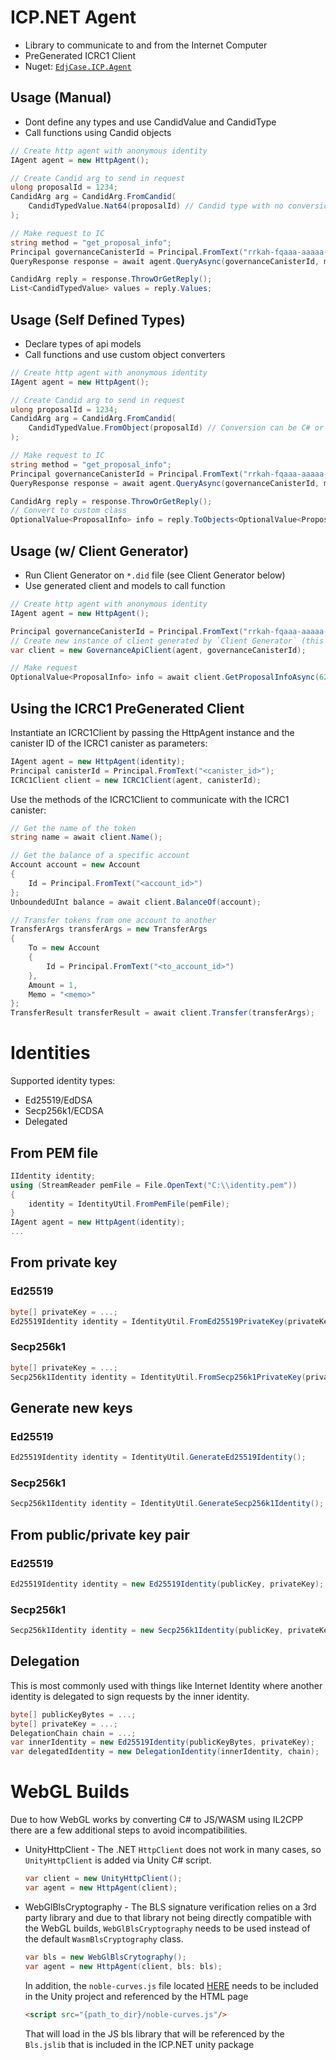 # ICP.NET Agent

- Library to communicate to and from the Internet Computer
- PreGenerated ICRC1 Client
- Nuget: [`EdjCase.ICP.Agent`](https://www.nuget.org/packages/EdjCase.ICP.Agent)

## Usage (Manual)

- Dont define any types and use CandidValue and CandidType
- Call functions using Candid objects

```cs
// Create http agent with anonymous identity
IAgent agent = new HttpAgent();

// Create Candid arg to send in request
ulong proposalId = 1234;
CandidArg arg = CandidArg.FromCandid(
	CandidTypedValue.Nat64(proposalId) // Candid type with no conversion
);

// Make request to IC
string method = "get_proposal_info";
Principal governanceCanisterId = Principal.FromText("rrkah-fqaaa-aaaaa-aaaaq-cai");
QueryResponse response = await agent.QueryAsync(governanceCanisterId, method, arg);

CandidArg reply = response.ThrowOrGetReply();
List<CandidTypedValue> values = reply.Values;
```

## Usage (Self Defined Types)

- Declare types of api models
- Call functions and use custom object converters

```cs
// Create http agent with anonymous identity
IAgent agent = new HttpAgent();

// Create Candid arg to send in request
ulong proposalId = 1234;
CandidArg arg = CandidArg.FromCandid(
    CandidTypedValue.FromObject(proposalId) // Conversion can be C# or custom types
);

// Make request to IC
string method = "get_proposal_info";
Principal governanceCanisterId = Principal.FromText("rrkah-fqaaa-aaaaa-aaaaq-cai");
QueryResponse response = await agent.QueryAsync(governanceCanisterId, method, arg);

CandidArg reply = response.ThrowOrGetReply();
// Convert to custom class
OptionalValue<ProposalInfo> info = reply.ToObjects<OptionalValue<ProposalInfo>>(); // Conversion to custom or C# types
```

## Usage (w/ Client Generator)

- Run Client Generator on `*.did` file (see Client Generator below)
- Use generated client and models to call function

```cs
// Create http agent with anonymous identity
IAgent agent = new HttpAgent();

Principal governanceCanisterId = Principal.FromText("rrkah-fqaaa-aaaaa-aaaaq-cai");
// Create new instance of client generated by `Client Generator` (this is using Governance.did for the NNS)
var client = new GovernanceApiClient(agent, governanceCanisterId);

// Make request
OptionalValue<ProposalInfo> info = await client.GetProposalInfoAsync(62143);
```

## Using the ICRC1 PreGenerated Client

Instantiate an ICRC1Client by passing the HttpAgent instance and the canister ID of the ICRC1 canister as parameters:

```cs
IAgent agent = new HttpAgent(identity);
Principal canisterId = Principal.FromText("<canister_id>");
ICRC1Client client = new ICRC1Client(agent, canisterId);
```

Use the methods of the ICRC1Client to communicate with the ICRC1 canister:

```cs
// Get the name of the token
string name = await client.Name();

// Get the balance of a specific account
Account account = new Account
{
    Id = Principal.FromText("<account_id>")
};
UnboundedUInt balance = await client.BalanceOf(account);

// Transfer tokens from one account to another
TransferArgs transferArgs = new TransferArgs
{
    To = new Account
    {
        Id = Principal.FromText("<to_account_id>")
    },
    Amount = 1,
    Memo = "<memo>"
};
TransferResult transferResult = await client.Transfer(transferArgs);
```

# Identities
Supported identity types:
- Ed25519/EdDSA
- Secp256k1/ECDSA
- Delegated

## From PEM file
```cs
IIdentity identity;
using (StreamReader pemFile = File.OpenText("C:\\identity.pem"))
{
	identity = IdentityUtil.FromPemFile(pemFile);
}
IAgent agent = new HttpAgent(identity);
...
```

## From private key
### Ed25519
```cs
byte[] privateKey = ...;
Ed25519Identity identity = IdentityUtil.FromEd25519PrivateKey(privateKey);
```
### Secp256k1
```cs
byte[] privateKey = ...;
Secp256k1Identity identity = IdentityUtil.FromSecp256k1PrivateKey(privateKey);
```

## Generate new keys

### Ed25519
```cs
Ed25519Identity identity = IdentityUtil.GenerateEd25519Identity();
```
### Secp256k1
```cs
Secp256k1Identity identity = IdentityUtil.GenerateSecp256k1Identity();
```

## From public/private key pair
### Ed25519
```cs
Ed25519Identity identity = new Ed25519Identity(publicKey, privateKey);
```
### Secp256k1
```cs
Secp256k1Identity identity = new Secp256k1Identity(publicKey, privateKey);
```

## Delegation
This is most commonly used with things like Internet Identity where another identity is delegated to sign 
requests by the inner identity.

```cs
byte[] publicKeyBytes = ...;
byte[] privateKey = ...;
DelegationChain chain = ...;
var innerIdentity = new Ed25519Identity(publicKeyBytes, privateKey);
var delegatedIdentity = new DelegationIdentity(innerIdentity, chain);
```

# WebGL Builds
Due to how WebGL works by converting C# to JS/WASM using IL2CPP there are a few additional steps to avoid
incompatibilities. 
- UnityHttpClient - The .NET `HttpClient` does not work in many cases, so `UnityHttpClient` is added via Unity C# script.
    ```cs
    var client = new UnityHttpClient();
    var agent = new HttpAgent(client);
    ```
- WebGlBlsCryptography - The BLS signature verification relies on a 3rd party library and due to that library not being directly compatible with the WebGL builds, `WebGlBlsCryptography` needs to be used instead of the default `WasmBlsCryptography` class.
    
    ```cs
    var bls = new WebGlBlsCrytography();
    var agent = new HttpAgent(client, bls: bls);
    ```
    In addition, the `noble-curves.js` file located [HERE](`https://github.com/paulmillr/noble-curves/releases/tag/1.2.0`) needs to be included in the Unity project and referenced by the HTML page
    ```html
    <script src="{path_to_dir}/noble-curves.js"/>
    ```
    That will load in the JS bls library that will be referenced by the `Bls.jslib` that is included in the ICP.NET unity package
